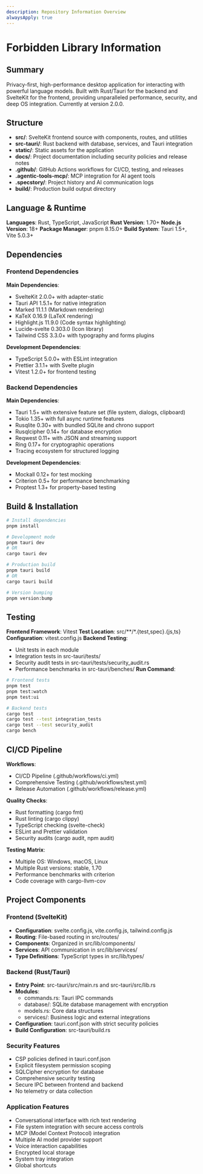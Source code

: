 ```yaml
---
description: Repository Information Overview
alwaysApply: true
---
```


# Forbidden Library Information

## Summary
Privacy-first, high-performance desktop application for interacting with powerful language models. Built with Rust/Tauri for the backend and SvelteKit for the frontend, providing unparalleled performance, security, and deep OS integration. Currently at version 2.0.0.

## Structure
- **src/**: SvelteKit frontend source with components, routes, and utilities
- **src-tauri/**: Rust backend with database, services, and Tauri integration
- **static/**: Static assets for the application
- **docs/**: Project documentation including security policies and release notes
- **.github/**: GitHub Actions workflows for CI/CD, testing, and releases
- **.agentic-tools-mcp/**: MCP integration for AI agent tools
- **.specstory/**: Project history and AI communication logs
- **build/**: Production build output directory

## Language & Runtime
**Languages**: Rust, TypeScript, JavaScript
**Rust Version**: 1.70+
**Node.js Version**: 18+
**Package Manager**: pnpm 8.15.0+
**Build System**: Tauri 1.5+, Vite 5.0.3+

## Dependencies

### Frontend Dependencies
**Main Dependencies**:
- SvelteKit 2.0.0+ with adapter-static
- Tauri API 1.5.1+ for native integration
- Marked 11.1.1 (Markdown rendering)
- KaTeX 0.16.9 (LaTeX rendering)
- Highlight.js 11.9.0 (Code syntax highlighting)
- Lucide-svelte 0.303.0 (Icon library)
- Tailwind CSS 3.3.0+ with typography and forms plugins

**Development Dependencies**:
- TypeScript 5.0.0+ with ESLint integration
- Prettier 3.1.1+ with Svelte plugin
- Vitest 1.2.0+ for frontend testing

### Backend Dependencies
**Main Dependencies**:
- Tauri 1.5+ with extensive feature set (file system, dialogs, clipboard)
- Tokio 1.35+ with full async runtime features
- Rusqlite 0.30+ with bundled SQLite and chrono support
- Rusqlcipher 0.14+ for database encryption
- Reqwest 0.11+ with JSON and streaming support
- Ring 0.17+ for cryptographic operations
- Tracing ecosystem for structured logging

**Development Dependencies**:
- Mockall 0.12+ for test mocking
- Criterion 0.5+ for performance benchmarking
- Proptest 1.3+ for property-based testing

## Build & Installation

```bash
# Install dependencies
pnpm install

# Development mode
pnpm tauri dev
# OR
cargo tauri dev

# Production build
pnpm tauri build
# OR
cargo tauri build

# Version bumping
pnpm version:bump
```

## Testing
**Frontend Framework**: Vitest
**Test Location**: src/**/*.{test,spec}.{js,ts}
**Configuration**: vitest.config.js
**Backend Testing**: 
- Unit tests in each module
- Integration tests in src-tauri/tests/
- Security audit tests in src-tauri/tests/security_audit.rs
- Performance benchmarks in src-tauri/benches/
**Run Command**:
```bash
# Frontend tests
pnpm test
pnpm test:watch
pnpm test:ui

# Backend tests
cargo test
cargo test --test integration_tests
cargo test --test security_audit
cargo bench
```

## CI/CD Pipeline
**Workflows**:
- CI/CD Pipeline (.github/workflows/ci.yml)
- Comprehensive Testing (.github/workflows/test.yml)
- Release Automation (.github/workflows/release.yml)

**Quality Checks**:
- Rust formatting (cargo fmt)
- Rust linting (cargo clippy)
- TypeScript checking (svelte-check)
- ESLint and Prettier validation
- Security audits (cargo audit, npm audit)

**Testing Matrix**:
- Multiple OS: Windows, macOS, Linux
- Multiple Rust versions: stable, 1.70
- Performance benchmarks with criterion
- Code coverage with cargo-llvm-cov

## Project Components

### Frontend (SvelteKit)
- **Configuration**: svelte.config.js, vite.config.js, tailwind.config.js
- **Routing**: File-based routing in src/routes/
- **Components**: Organized in src/lib/components/
- **Services**: API communication in src/lib/services/
- **Type Definitions**: TypeScript types in src/lib/types/

### Backend (Rust/Tauri)
- **Entry Point**: src-tauri/src/main.rs and src-tauri/src/lib.rs
- **Modules**:
  - commands.rs: Tauri IPC commands
  - database/: SQLite database management with encryption
  - models.rs: Core data structures
  - services/: Business logic and external integrations
- **Configuration**: tauri.conf.json with strict security policies
- **Build Configuration**: src-tauri/build.rs

### Security Features
- CSP policies defined in tauri.conf.json
- Explicit filesystem permission scoping
- SQLCipher encryption for database
- Comprehensive security testing
- Secure IPC between frontend and backend
- No telemetry or data collection

### Application Features
- Conversational interface with rich text rendering
- File system integration with secure access controls
- MCP (Model Context Protocol) integration
- Multiple AI model provider support
- Voice interaction capabilities
- Encrypted local storage
- System tray integration
- Global shortcuts
